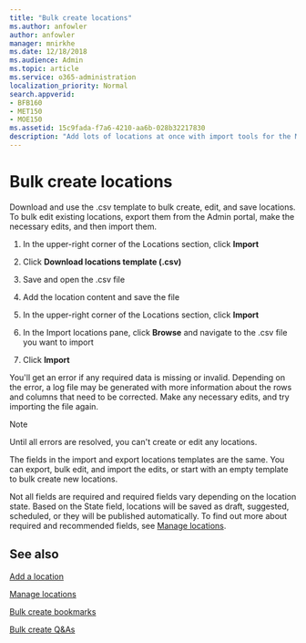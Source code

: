 ```yaml
---
title: "Bulk create locations"
ms.author: anfowler
author: anfowler
manager: mnirkhe
ms.date: 12/18/2018
ms.audience: Admin
ms.topic: article
ms.service: o365-administration
localization_priority: Normal
search.appverid:
- BFB160
- MET150
- MOE150
ms.assetid: 15c9fada-f7a6-4210-aa6b-028b32217830
description: "Add lots of locations at once with import tools for the Microsoft Search in Bing Admin portal"
---
```


# Bulk create locations

Download and use the .csv template to bulk create, edit, and save locations. To bulk edit existing locations, export them from the Admin portal, make the necessary edits, and then import them.
  
1. In the upper-right corner of the Locations section, click **Import**
    
2. Click **Download locations template (.csv)**
    
3. Save and open the .csv file
    
4. Add the location content and save the file
    
5. In the upper-right corner of the Locations section, click **Import**
    
6. In the Import locations pane, click **Browse** and navigate to the .csv file you want to import 
    
7. Click **Import**
    
You'll get an error if any required data is missing or invalid. Depending on the error, a log file may be generated with more information about the rows and columns that need to be corrected. Make any necessary edits, and try importing the file again.
  
> [!NOTE]
> Until all errors are resolved, you can't create or edit any locations. 
  
The fields in the import and export locations templates are the same. You can export, bulk edit, and import the edits, or start with an empty template to bulk create new locations.
  
Not all fields are required and required fields vary depending on the location state. Based on the State field, locations will be saved as draft, suggested, scheduled, or they will be published automatically. To find out more about required and recommended fields, see [Manage locations](manage-locations.md).
  
## See also

[Add a location](add-a-location.md)
  
[Manage locations](manage-locations.md)
  
[Bulk create bookmarks](../bookmarks/bulk-create-bookmarks.md)
  
[Bulk create Q&As](../q-as/bulk-create-qas.md)
  

